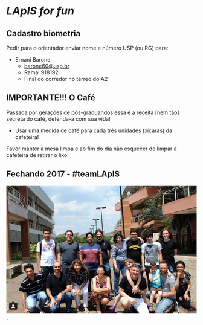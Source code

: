 # _LApIS for fun_

## Cadastro biometria

Pedir para o orientador enviar nome e número USP (ou RG) para:

 - Ernani Barone
   - barone60@usp.br
   - Ramal 918192
   - Final do corredor no térreo do A2 



## IMPORTANTE!!! O Café

Passada por gerações de pós-graduandos essa é a receita [nem tão] secreta do café, defenda-a com sua vida!

* Usar uma medida de café para cada três unidades (xícaras) da cafeteira!

Favor manter a mesa limpa e ao fim do dia não esquecer de limpar a cafeteira de retirar o lixo.


## Fechando 2017 - #teamLApIS

![Foto dos membros do LApIS no encerramento das atividades de 2017](files/lapis2017.png).

